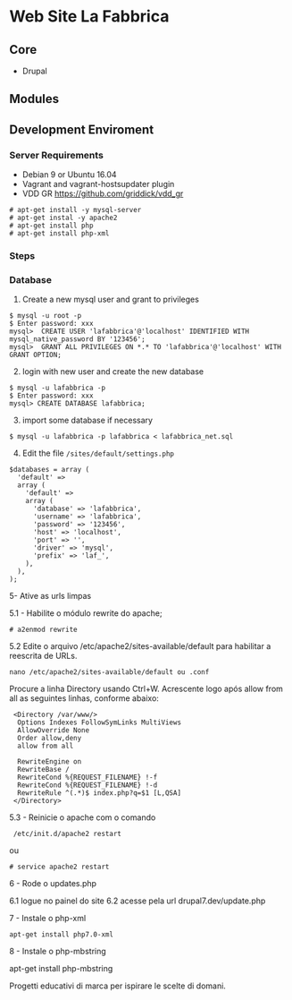 # Web Site La Fabbrica

## Core
* Drupal

## Modules


## Development Enviroment

### Server Requirements

* Debian 9 or Ubuntu 16.04
* Vagrant and vagrant-hostsupdater plugin
* VDD GR https://github.com/griddick/vdd_gr

```
# apt-get install -y mysql-server
# apt-get instal -y apache2
# apt-get install php
# apt-get install php-xml

```
### Steps

### Database

1. Create a new mysql user and grant to privileges

```
$ mysql -u root -p
$ Enter password: xxx
mysql>  CREATE USER 'lafabbrica'@'localhost' IDENTIFIED WITH mysql_native_password BY '123456';
mysql>  GRANT ALL PRIVILEGES ON *.* TO 'lafabbrica'@'localhost' WITH GRANT OPTION;

```

2. login with new user and create the new database

```
$ mysql -u lafabbrica -p
$ Enter password: xxx
mysql> CREATE DATABASE lafabbrica;
```

3. import some database if necessary

```
$ mysql -u lafabbrica -p lafabbrica < lafabbrica_net.sql
```

4. Edit the file ```/sites/default/settings.php```

```
$databases = array (
  'default' =>
  array (
    'default' =>
    array (
      'database' => 'lafabbrica',
      'username' => 'lafabbrica',
      'password' => '123456',
      'host' => 'localhost',
      'port' => '',
      'driver' => 'mysql',
      'prefix' => 'laf_',
    ),
  ),
);

```

5- Ative as urls limpas

5.1 - Habilite o módulo rewrite do apache;

```
# a2enmod rewrite
```

5.2 Edite o arquivo /etc/apache2/sites-available/default para habilitar a reescrita de URLs.

```
nano /etc/apache2/sites-available/default ou .conf
```

Procure a linha Directory usando Ctrl+W. Acrescente logo após allow from all as seguintes linhas, conforme abaixo:

```
 <Directory /var/www/>
  Options Indexes FollowSymLinks MultiViews
  AllowOverride None
  Order allow,deny
  allow from all

  RewriteEngine on
  RewriteBase /
  RewriteCond %{REQUEST_FILENAME} !-f
  RewriteCond %{REQUEST_FILENAME} !-d
  RewriteRule ^(.*)$ index.php?q=$1 [L,QSA]
 </Directory>
```

5.3 - Reinicie o apache com o comando
```
 /etc/init.d/apache2 restart
 ```
ou

```
# service apache2 restart
```

6 - Rode o updates.php

6.1 logue no painel do site
6.2 acesse pela url drupal7.dev/update.php

7 - Instale o php-xml

```
apt-get install php7.0-xml
```

8 - Instale o php-mbstring

apt-get install php-mbstring


Progetti educativi di marca per ispirare le scelte di domani.